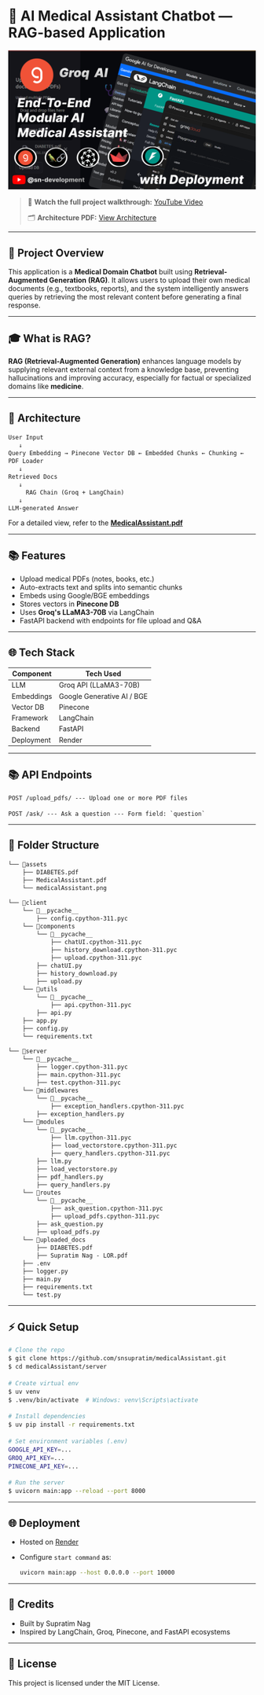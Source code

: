 # 📅 AI Medical Assistant Chatbot — RAG-based Application

![Medical Assistant Thumbnail](./assets/medicalAssistant.png)

> 🎥 **Watch the full project walkthrough:** [YouTube Video](https://youtu.be/BOhKnkrr4Yc)
>
> 🗂️ **Architecture PDF:** [View Architecture](./assets/MedicalAssistant.pdf)

---

## 🧠 Project Overview

This application is a **Medical Domain Chatbot** built using **Retrieval-Augmented Generation (RAG)**. It allows users to upload their own medical documents (e.g., textbooks, reports), and the system intelligently answers queries by retrieving the most relevant content before generating a final response.

---

## 🎓 What is RAG?

**RAG (Retrieval-Augmented Generation)** enhances language models by supplying relevant external context from a knowledge base, preventing hallucinations and improving accuracy, especially for factual or specialized domains like **medicine**.

---

## 🔄 Architecture

```
User Input
   ↓
Query Embedding → Pinecone Vector DB ← Embedded Chunks ← Chunking ← PDF Loader
   ↓
Retrieved Docs
   ↓
     RAG Chain (Groq + LangChain)
   ↓
LLM-generated Answer
```

For a detailed view, refer to the **[MedicalAssistant.pdf](./assets/MedicalAssistant.pdf)**

---

## 📚 Features

- Upload medical PDFs (notes, books, etc.)
- Auto-extracts text and splits into semantic chunks
- Embeds using Google/BGE embeddings
- Stores vectors in **Pinecone DB**
- Uses **Groq's LLaMA3-70B** via LangChain
- FastAPI backend with endpoints for file upload and Q\&A

---

## 🌐 Tech Stack

| Component  | Tech Used                  |
| ---------- | -------------------------- |
| LLM        | Groq API (LLaMA3-70B)      |
| Embeddings | Google Generative AI / BGE |
| Vector DB  | Pinecone                   |
| Framework  | LangChain                  |
| Backend    | FastAPI                    |
| Deployment | Render                     |

---

## 📚 API Endpoints

```http
POST /upload_pdfs/ --- Upload one or more PDF files

POST /ask/ --- Ask a question --- Form field: `question`

```

---

## 📁 Folder Structure

```
└── 📁assets
    ├── DIABETES.pdf
    ├── MedicalAssistant.pdf
    └── medicalAssistant.png
```

```
└── 📁client
    └── 📁__pycache__
        ├── config.cpython-311.pyc
    └── 📁components
        └── 📁__pycache__
            ├── chatUI.cpython-311.pyc
            ├── history_download.cpython-311.pyc
            ├── upload.cpython-311.pyc
        ├── chatUI.py
        ├── history_download.py
        ├── upload.py
    └── 📁utils
        └── 📁__pycache__
            ├── api.cpython-311.pyc
        ├── api.py
    ├── app.py
    ├── config.py
    └── requirements.txt
```

```
└── 📁server
    └── 📁__pycache__
        ├── logger.cpython-311.pyc
        ├── main.cpython-311.pyc
        ├── test.cpython-311.pyc
    └── 📁middlewares
        └── 📁__pycache__
            ├── exception_handlers.cpython-311.pyc
        ├── exception_handlers.py
    └── 📁modules
        └── 📁__pycache__
            ├── llm.cpython-311.pyc
            ├── load_vectorstore.cpython-311.pyc
            ├── query_handlers.cpython-311.pyc
        ├── llm.py
        ├── load_vectorstore.py
        ├── pdf_handlers.py
        ├── query_handlers.py
    └── 📁routes
        └── 📁__pycache__
            ├── ask_question.cpython-311.pyc
            ├── upload_pdfs.cpython-311.pyc
        ├── ask_question.py
        ├── upload_pdfs.py
    └── 📁uploaded_docs
        ├── DIABETES.pdf
        ├── Supratim Nag - LOR.pdf
    ├── .env
    ├── logger.py
    ├── main.py
    ├── requirements.txt
    └── test.py
```

---

## ⚡ Quick Setup

```bash
# Clone the repo
$ git clone https://github.com/snsupratim/medicalAssistant.git
$ cd medicalAssistant/server

# Create virtual env
$ uv venv
$ .venv/bin/activate  # Windows: venv\Scripts\activate

# Install dependencies
$ uv pip install -r requirements.txt

# Set environment variables (.env)
GOOGLE_API_KEY=...
GROQ_API_KEY=...
PINECONE_API_KEY=...

# Run the server
$ uvicorn main:app --reload --port 8000
```

---

## 🌐 Deployment

- Hosted on [Render](https://render.com)
- Configure `start command` as:

  ```bash
  uvicorn main:app --host 0.0.0.0 --port 10000
  ```

---

## 🌟 Credits

- Built by Supratim Nag
- Inspired by LangChain, Groq, Pinecone, and FastAPI ecosystems

---

## 🎉 License

This project is licensed under the MIT License.
